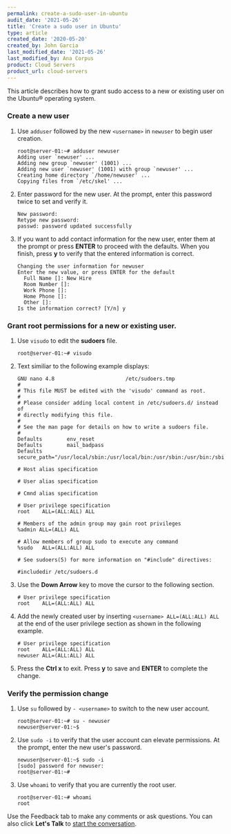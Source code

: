 ```yaml
---
permalink: create-a-sudo-user-in-ubuntu
audit_date: '2021-05-26'
title: 'Create a sudo user in Ubuntu'
type: article 
created_date: '2020-05-20'
created_by: John Garcia
last_modified_date: '2021-05-26'
last_modified_by: Ana Corpus
product: Cloud Servers
product_url: cloud-servers
---
```


This article describes how to grant sudo access to a new or existing user on the Ubuntu&reg; operating system.

### Create a new user

1. Use `adduser` followed by the new `<username>` in `newuser` to begin user creation.

       root@server-01:~# adduser newuser
       Adding user `newuser' ...
       Adding new group `newuser' (1001) ...
       Adding new user `newuser' (1001) with group `newuser' ...
       Creating home directory `/home/newuser' ...
       Copying files from `/etc/skel' ...

2. Enter password for the new user. At the prompt, enter this password twice to set and verify it.

       New password:
       Retype new password:
       passwd: password updated successfully

3. If you want to add contact information for the new user, enter them at the prompt or press **ENTER** to proceed with the defaults. When you finish, press **y** to verify that the entered information is correct.  

       Changing the user information for newuser
       Enter the new value, or press ENTER for the default
         Full Name []: New Hire
         Room Number []:
         Work Phone []:
         Home Phone []:
         Other []:
       Is the information correct? [Y/n] y

### Grant root permissions for a new or existing user.

1.  Use `visudo` to edit the **sudoers** file.

        root@server-01:~# visudo

2. Text similiar to the following example displays:

       GNU nano 4.8                       /etc/sudoers.tmp
       #
       # This file MUST be edited with the 'visudo' command as root.
       #
       # Please consider adding local content in /etc/sudoers.d/ instead of
       # directly modifying this file.
       #
       # See the man page for details on how to write a sudoers file.
       #
       Defaults        env_reset
       Defaults        mail_badpass
       Defaults        secure_path="/usr/local/sbin:/usr/local/bin:/usr/sbin:/usr/bin:/sbin:>

       # Host alias specification

       # User alias specification

       # Cmnd alias specification

       # User privilege specification
       root    ALL=(ALL:ALL) ALL

       # Members of the admin group may gain root privileges
       %admin ALL=(ALL) ALL

       # Allow members of group sudo to execute any command
       %sudo   ALL=(ALL:ALL) ALL

       # See sudoers(5) for more information on "#include" directives:

       #includedir /etc/sudoers.d

3. Use the **Down Arrow** key to move the cursor to the following section.

       # User privilege specification
       root    ALL=(ALL:ALL) ALL

4. Add the newly created user by inserting `<username> ALL=(ALL:ALL) ALL` at the end of the user privilege section as shown in the following example.

       # User privilege specification
       root    ALL=(ALL:ALL) ALL
       newuser ALL=(ALL:ALL) ALL

5. Press the **Ctrl x** to exit. Press **y** to save and **ENTER** to complete the change.

### Verify the permission change

1. Use `su` followed by `- <username>` to switch to the new user account.

       root@server-01:~# su - newuser
       newuser@server-01:~$ 

2. Use `sudo -i` to verify that the user account can elevate permissions. At the prompt, enter the new user's password.

       newuser@server-01:~$ sudo -i
       [sudo] password for newuser:
       root@server-01:~#

3. Use `whoami` to verify that you are currently the root user.

       root@server-01:~# whoami
       root

Use the Feedback tab to make any comments or ask questions. You can also click
**Let's Talk** to [start the conversation](https://www.rackspace.com/).
